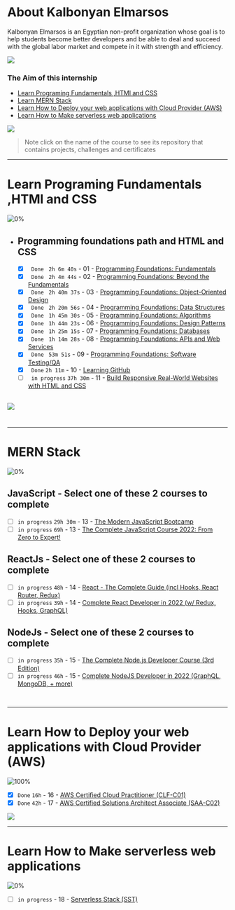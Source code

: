 # About Kalbonyan Elmarsos
 Kalbonyan Elmarsos is an Egyptian non-profit organization whose goal is to help students become better developers and be able to deal and succeed with the global labor market and compete in it with strength and efficiency.
 <br/>

 <a href="https://www.linkedin.com/company/%D9%83%D8%A7%D9%84%D8%A8%D9%86%D9%8A%D8%A7%D9%86-%D8%A7%D9%84%D9%85%D8%B1%D8%B5%D9%88%D8%B5/" target="_blank"><img src="https://img.shields.io/badge/-Kalbonyan%20Elmarsos-0077B5?style=for-the-badge&logo=Linkedin&logoColor=white"/></a>
### The Aim of this internship
- <a href="#Fundamentals">Learn Programing Fundamentals ,HTMl and CSS </a>
- <a href="#MERN">Learn MERN Stack</a>
- <a href="#AWS">Learn How to Deploy your web applications with Cloud Provider (AWS)</a>
- <a href="#serverless">Learn How to Make serverless web applications</a>

<img src="https://img.shields.io/badge/Total%20Number%20Of%20Hours%20For%20All%20Courses-%2B200h-blue">
<br>

> Note click on the name of the course to see its repository that contains projects, challenges and certificates

- - - -
<!-- Fundamentals -->
<span id="Fundamentals"> </span>
# Learn Programing Fundamentals ,HTMl and CSS

![0%](https://progress-bar.dev/0/?title=Done)
<br />
- ## Programming foundations path and HTML and CSS

    - [x] ` Done` ` 2h 6m 40s` - 01 - [Programming Foundations: Fundamentals](01-Linkedin-Learning/-01-Programming-Foundation-Fundamentals/)
    - [x] ` Done` ` 2h 4m 44s` - 02 - [Programming Foundations: Beyond the Fundamentals](01-Linkedin-Learning/-02-Programming-Foundations-Beyond-Fundamentals)
    - [x] ` Done` ` 2h 40m 37s` - 03 - [Programming Foundations: Object-Oriented Design](01-Linkedin-Learning/-03-Programming-Foundation-Object-Oriented-Design/)
    - [x] ` Done` ` 2h 20m 56s` - 04 - [Programming Foundations: Data Structures](01-Linkedin-Learning/-04-Programming-Foundations-Data-Structures/)
    - [x] ` Done` ` 1h 45m 30s` - 05 - [Programming Foundations: Algorithms](01-Linkedin-Learning/-05-Programming-Foundations-Algorithms/)
    - [x] ` Done` ` 1h 44m 23s` - 06 - [Programming Foundations: Design Patterns](01-Linkedin-Learning/-06-Programming-Foundations-Design-Patterns/)
    - [x] ` Done` ` 1h 25m 15s` - 07 - [Programming Foundations: Databases](01-Linkedin-Learning/-07-Programming-Foundations-Databases/)
    - [x] ` Done` ` 1h 14m 28s` - 08 - [Programming Foundations: APIs and Web Services](01-Linkedin-Learning/-08-Programming-Foundations-APIs-and-Web-Services/)
    - [x] ` Done` ` 53m 51s` - 09 - [Programming Foundations: Software Testing/QA](01-Linkedin-Learning/-09-Programming-Foundations-Software-TestingQA/)
    - [x] ` Done` ` 2h 11m ` - 10 - [Learning GitHub](01-Linkedin-Learning/-10-Learning-GitHub)
    - [ ] ` in progress` ` 37h 30m ` - 11 - [Build Responsive Real-World Websites with HTML and CSS](02-Udemy/-01-HTML-CSS-Jonas)

    <br />

<img src="https://img.shields.io/badge/Total%20Number%20Of%20Hours%20For%20This%20Courses-59h25m-blue">

#
- - - -
<!-- MERN -->

<span id="MERN"></span>
# MERN Stack
![0%](https://progress-bar.dev/0/?title=Done)
<br />
## JavaScript - Select one of these 2 courses to complete
- [ ]  `in progress` `29h 30m` - 13 - [The Modern JavaScript Bootcamp](./02-Udemy/-02-Js-Andrew)
- [ ]  `in progress` `69h` - 13 - [The Complete JavaScript Course 2022: From Zero to Expert!](./02-Udemy/-02-Js-Jonas)
## ReactJs - Select one of these 2 courses to complete
- [ ]  `in progress` `48h` - 14 - [React - The Complete Guide (incl Hooks, React Router, Redux)](./02-Udemy/-03-Reactjs-Maximilian)
- [ ]  `in progress` `39h` - 14 - [Complete React Developer in 2022 (w/ Redux, Hooks, GraphQL)](/02-Udemy/-03-Reactjs-ZTM)
## NodeJs - Select one of these 2 courses to complete
- [ ] `in progress` `35h` - 15 - [The Complete Node.js Developer Course (3rd Edition)](/02-Udemy/-04-Nodejs-Andrew)
- [ ]  `in progress` `46h` - 15 - [Complete NodeJS Developer in 2022 (GraphQL, MongoDB, + more)](./02-Udemy/-04-Nodejs-ZTM)

<!--<img src="https://img.shields.io/badge/Total%20Number%20Of%20Hours%20For%20This%20Courses-157h30m-blue"> -->
<br />

- - - -

<!-- AWS -->
<span id="AWS"></span>
# Learn How to Deploy your web applications with Cloud Provider (AWS)
![100%](https://progress-bar.dev/100/?title=Done)
- [x]  `Done` `16h` - 16 - [AWS Certified Cloud Practitioner (CLF-C01)](03-aCloudGuru/AWS%20Certified%20Cloud%20Practitioner%20(CLF-C01)/)
- [x]  `Done` `42h` - 17 - [AWS Certified Solutions Architect Associate (SAA-C02)](03-aCloudGuru/AWS%20Certified%20Solutions%20Architect%20Associate%20(SAA-C02))

<img src="https://img.shields.io/badge/Total%20Number%20Of%20Hours%20For%20This%20Courses-58h-blue">
<br />

- - - -
<!-- serverless -->
<span id="serverless"></span>


# Learn How to Make serverless web applications
![0%](https://progress-bar.dev/0/?title=Done)
- [ ] `in progress` - 18 - [Serverless Stack (SST)](04-Serverless-Stack-Project/)
